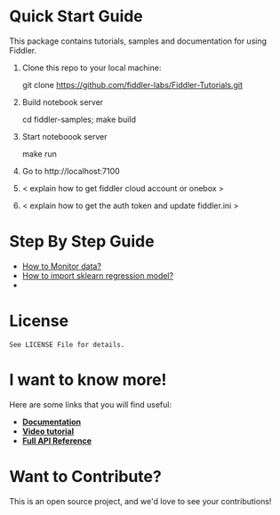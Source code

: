<a name="quick-start-guide"></a>
# Quick Start Guide

This package contains tutorials, samples and documentation for using Fiddler.

1. Clone this repo to your local machine:

   git clone https://github.com/fiddler-labs/Fiddler-Tutorials.git

2. Build notebook server

   cd fiddler-samples; make build 

3. Start noteboook server

   make run

4. Go to http://localhost:7100

5. < explain how to get fiddler cloud account or onebox >
   
6. < explain how to get the auth token and update fiddler.ini >


<a name="step-by-step"></a>
# Step By Step Guide

- [How to Monitor data?](https://github.com/fiddler-labs/fiddler-samples/blob/master/content_root/tutorial/01%20Monitor%20data%20using%20Fiddler.ipynb)
- [How to import sklearn regression model?](https://github.com/fiddler-labs/fiddler-samples/blob/master/content_root/tutorial/02_1%20How%20to%20upload%20a%20simple%20sklearn%20regression%20model.ipynb)
- 

   
   
   
<a name="license"></a>
# License

```
See LICENSE File for details. 
```

<a name="i-want-to-know-more"></a>
# I want to know more!

Here are some links that you will find useful:
* **[Documentation](https://fiddler.ai)**
* **[Video tutorial](https://fiddler.ai)**
* **[Full API Reference](https://fiddler.ai)**


<a name="want-to-contribute"></a>
# Want to Contribute?

This is an open source project, and we'd love to see your contributions!




   
   
